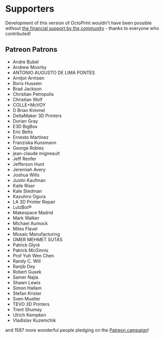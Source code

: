# Supporters 

Development of this version of OctoPrint wouldn't have been possible without
[the financial support by the community](https://octoprint.org/support-octoprint/) -
thanks to everyone who contributed!

## Patreon Patrons

  * Andre Bubel
  * Andrew Moorby
  * ANTONIO AUGUSTO DE LIMA PONTES
  * Arnljot Arntsen
  * Boris Hussein
  * Brad Jackson
  * Christian Petropolis
  * Christian Wolf
  * COLLE+McVOY
  * D Brian Kimmel
  * DeltaMaker 3D Printers
  * Dorian Gray
  * E3D BigBox
  * Eric Betts
  * Ernesto Martinez
  * Franziska Kunsmann
  * George Robles
  * jean-claude migneault
  * Jeff Renfer
  * Jefferson Hunt
  * Jeremiah Avery
  * Joshua Wills
  * Justin Kaufman
  * Kaile Riser
  * Kale Stedman
  * Kazuhiro Ogura
  * LA 3D Printer Repair
  * LulzBot®
  * Makespace Madrid
  * Mark Walker
  * Michael Aumock
  * Miles Flavel
  * Mosaic Manufacturing
  * OMER MEHMET SUTAS
  * Patrick Glyré
  * Patrick McGinnis
  * Prof Yuh Wen Chen
  * Randy C. Will
  * Ranjib Dey
  * Robert Gusek
  * Samer Najia
  * Shawn Lewis
  * Simon Hallam
  * Stefan Krister
  * Sven Mueller
  * TEVO 3D Printers
  * Trent Shumay
  * Ulrich Kempken
  * Vladislav Kuzemchik

and 1587 more wonderful people pledging on the [Patreon campaign](https://patreon.com/foosel)!
